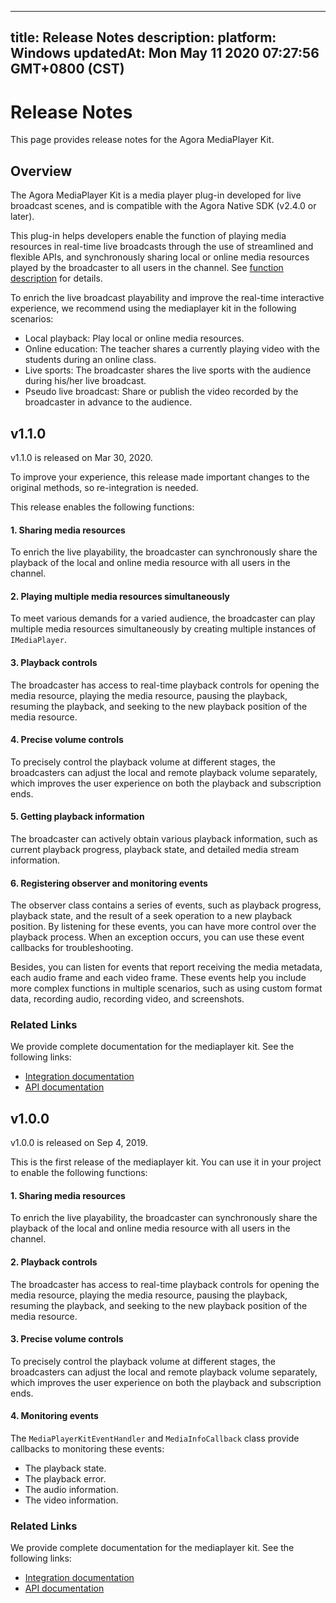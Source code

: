 
---
title: Release Notes
description: 
platform: Windows
updatedAt: Mon May 11 2020 07:27:56 GMT+0800 (CST)
---
# Release Notes
This page provides release notes for the Agora MediaPlayer Kit.

## Overview

The Agora MediaPlayer Kit is a media player plug-in developed for live broadcast scenes, and is compatible with the Agora Native SDK (v2.4.0 or later).

This plug-in helps developers enable the function of playing media resources in real-time live broadcasts through the use of streamlined and flexible APIs, and synchronously sharing local or online media resources played by the broadcaster to all users in the channel. See [function description](https://docs.agora.io/en/Interactive%20Broadcast/mediaplayer_win?platform=Windows#function-description) for details.

To enrich the live broadcast playability and improve the real-time interactive experience, we recommend using the mediaplayer kit in the following scenarios:
- Local playback: Play local or online media resources.
- Online education: The teacher shares a currently playing video with the students during an online class.
- Live sports: The broadcaster shares the live sports with the audience during his/her live broadcast.
- Pseudo live broadcast: Share or publish the video recorded by the broadcaster in advance to the audience.

## v1.1.0

v1.1.0 is released on Mar 30, 2020.

<div class="alert note">To improve your experience, this release made important changes to the original methods, so re-integration is needed.</div>

This release enables the following functions:

#### 1. Sharing media resources
To enrich the live playability, the broadcaster can synchronously share the playback of the local and online media resource with all users in the channel.

#### 2. Playing multiple media resources simultaneously
To meet various demands for a varied audience, the broadcaster can play multiple media resources simultaneously by creating multiple instances of `IMediaPlayer`.

#### 3. Playback controls
The broadcaster has access to real-time playback controls for opening the media resource, playing the media resource, pausing the playback, resuming the playback, and seeking to the new playback position of the media resource.

#### 4. Precise volume controls
To precisely control the playback volume at different stages, the broadcasters can adjust the local and remote playback volume separately, which improves the user experience on both the playback and subscription ends.

#### 5. Getting playback information
The broadcaster can actively obtain various playback information, such as current playback progress, playback state, and detailed media stream information.

#### 6. Registering observer and monitoring events
The observer class contains a series of events, such as playback progress, playback state, and the result of a seek operation to a new playback position. By listening for these events, you can have more control over the playback process. When an exception occurs, you can use these event callbacks for troubleshooting.

Besides, you can listen for events that report receiving the media metadata, each audio frame and each video frame. These events help you include more complex functions in multiple scenarios, such as using custom format data, recording audio, recording video, and screenshots.

### Related Links
We provide complete documentation for the mediaplayer kit. See the following links:
- [Integration documentation](https://docs.agora.io/en/Interactive%20Broadcast/mediaplayer_win?platform=Windows)
- [API documentation](https://docs.agora.io/en/Interactive%20Broadcast/API%20Reference/mediaplayer_cpp/1.1.0/index.html)

## v1.0.0

v1.0.0 is released on Sep 4, 2019.

This is the first release of the mediaplayer kit. You can use it in your project to enable the following functions:

#### 1. Sharing media resources

To enrich the live playability, the broadcaster can synchronously share the playback of the local and online media resource with all users in the channel.


#### 2. Playback controls

The broadcaster has access to real-time playback controls for opening the media resource, playing the media resource, pausing the playback, resuming the playback, and seeking to the new playback position of the media resource.

#### 3. Precise volume controls

To precisely control the playback volume at different stages, the broadcasters can adjust the local and remote playback volume separately, which improves the user experience on both the playback and subscription ends.

#### 4. Monitoring events

The  `MediaPlayerKitEventHandler` and `MediaInfoCallback` class provide callbacks to monitoring these events:

- The playback state.
- The playback error.
- The audio information.
- The video information.

### Related Links

We provide complete documentation for the mediaplayer kit. See the following links:

- [Integration documentation](https://docs-preview.agoralab.co/en/Interactive%20Broadcast/mediaplayer_win?platform=Windows&versionId=b7b4fb60-61f3-11ea-a366-4fbfd071e0af)
- [API documentation](https://docs-preview.agoralab.co/en/Video/API%20Reference/mediaplayer_cpp/v1.0.0/index.html)
